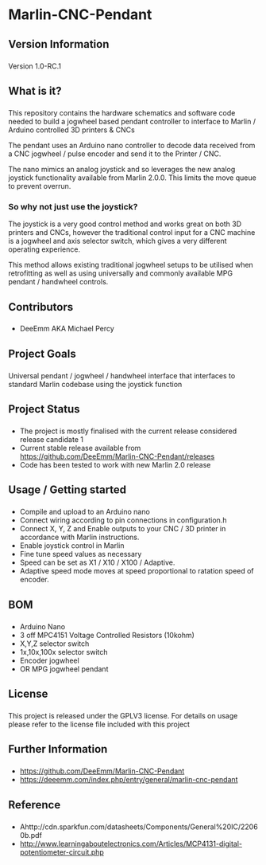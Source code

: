 # Marlin-CNC-Pendant

## Version Information
###

Version 1.0-RC.1




## What is it?
###

This repository contains the hardware schematics and software code needed to build a jogwheel based pendant controller to interface to Marlin / Arduino controlled 3D printers & CNCs 

The pendant uses an Arduino nano controller to decode data received from a CNC jogwheel / pulse encoder and send it to the Printer / CNC.

The nano mimics an analog joystick and so leverages the new analog joystick functionality available from Marlin 2.0.0. This limits the move queue to prevent overrun.


### So why not just use the joystick?

The joystick is a very good control method and works great on both 3D printers and CNCs, however the traditional control input for a CNC machine is a jogwheel and axis selector switch, which gives a very different operating experience.

This method allows existing traditional jogwheel setups to be utilised when retrofitting as well as using universally and commonly available MPG pendant / handwheel controls.



## Contributors
###

- DeeEmm AKA Michael Percy



## Project Goals
###

Universal pendant / jogwheel / handwheel interface that interfaces to standard Marlin codebase using the joystick function


## Project Status
###

- The project is mostly finalised with the current release considered release candidate 1
- Current stable release available from https://github.com/DeeEmm/Marlin-CNC-Pendant/releases
- Code has been tested to work with new Marlin 2.0 release


## Usage / Getting started
###

- Compile and upload to an Arduino nano
- Connect wiring according to pin connections in configuration.h
- Connect X, Y, Z and Enable outputs to your CNC / 3D printer in accordance with Marlin instructions.
- Enable joystick control in Marlin
- Fine tune speed values as necessary
- Speed can be set as X1 / X10 / X100 / Adaptive. 
- Adaptive speed mode moves at speed proportional to ratation speed of encoder.

## BOM
###

- Arduino Nano
- 3 off MPC4151 Voltage Controlled Resistors (10kohm)
- X,Y,Z selector switch
- 1x,10x,100x selector switch
- Encoder jogwheel
- OR MPG jogwheel pendant

## License
###

This project is released under the GPLV3 license. For details on usage please refer to the license file included with this project



## Further Information
###

- https://github.com/DeeEmm/Marlin-CNC-Pendant
- https://deeemm.com/index.php/entry/general/marlin-cnc-pendant

## Reference
###

- Ahttp://cdn.sparkfun.com/datasheets/Components/General%20IC/22060b.pdf
- http://www.learningaboutelectronics.com/Articles/MCP4131-digital-potentiometer-circuit.php
